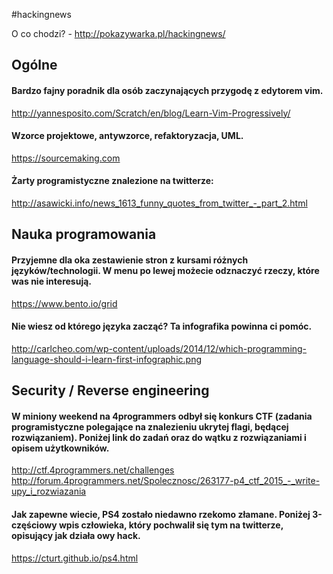 #hackingnews

O co chodzi? - http://pokazywarka.pl/hackingnews/


## Ogólne ##


#### Bardzo fajny poradnik dla osób zaczynających przygodę z edytorem vim. 

http://yannesposito.com/Scratch/en/blog/Learn-Vim-Progressively/


#### Wzorce projektowe, antywzorce, refaktoryzacja, UML.

https://sourcemaking.com


#### Żarty programistyczne znalezione na twitterze:

http://asawicki.info/news_1613_funny_quotes_from_twitter_-_part_2.html



## Nauka programowania ##


#### Przyjemne dla oka zestawienie stron z kursami różnych języków/technologii. W menu po lewej możecie odznaczyć rzeczy, które was nie interesują. 

https://www.bento.io/grid


#### Nie wiesz od którego języka zacząć? Ta infografika powinna ci pomóc. 

http://carlcheo.com/wp-content/uploads/2014/12/which-programming-language-should-i-learn-first-infographic.png


## Security / Reverse engineering ##


#### W miniony weekend na 4programmers odbył się konkurs CTF (zadania programistyczne polegające na znalezieniu ukrytej flagi, będącej rozwiązaniem). Poniżej link do zadań oraz do wątku z rozwiązaniami i opisem użytkowników. 

http://ctf.4programmers.net/challenges
http://forum.4programmers.net/Spolecznosc/263177-p4_ctf_2015_-_write-upy_i_rozwiazania


#### Jak zapewne wiecie, PS4 zostało niedawno rzekomo złamane. Poniżej 3-częściowy wpis człowieka, który pochwalił się tym na twitterze, opisujący jak działa owy hack. 

https://cturt.github.io/ps4.html
